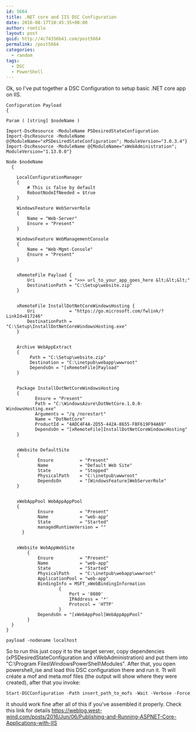 ```yaml
---
id: 5664
title: .NET core and IIS DSC Configuration
date: 2016-08-17T10:45:35+00:00
author: rootilo
layout: post
guid: http://4c74356b41.com/post5664
permalink: /post5664
categories:
  - random
tags:
  - DSC
  - PowerShell
---
```

Ok, so I've put together a DSC Configuration to setup basic .NET core app on IIS.

```
Configuration Payload
{

Param ( [string] $nodeName )

Import-DscResource -ModuleName PSDesiredStateConfiguration
Import-DscResource -ModuleName @{ModuleName="xPSDesiredStateConfiguration"; ModuleVersion="3.0.3.4"}
Import-DscResource -ModuleName @{ModuleName="xWebAdministration"; ModuleVersion="1.13.0.0"}

Node $nodeName
  {

    LocalConfigurationManager 
    { 
        # This is false by default
        RebootNodeIfNeeded = $true
    } 

    WindowsFeature WebServerRole
    {
        Name = "Web-Server"
        Ensure = "Present"
    }

    WindowsFeature WebManagementConsole
    {
        Name = "Web-Mgmt-Console"
        Ensure = "Present"
    }


    xRemoteFile Payload {
        Uri             = ">>> url_to_your_app_goes_here &lt;&lt;&lt;" 
        DestinationPath = "C:\Setup\website.zip" 
    }


    xRemoteFile InstallDotNetCoreWindowsHosting {
        Uri             = "https://go.microsoft.com/fwlink/?LinkId=817246" 
        DestinationPath = "C:\Setup\InstallDotNetCoreWindowsHosting.exe" 
    }


    Archive WebAppExtract
    {              
         Path = "C:\Setup\website.zip"
         Destination = "C:\inetpub\webapp\wwwroot"
         DependsOn = "[xRemoteFile]Payload"            
    }


    Package InstallDotNetCoreWindowsHosting
    {
           Ensure = "Present"
           Path = "C:\WindowsAzure\DotNetCore.1.0.0-WindowsHosting.exe"
           Arguments = "/q /norestart"
           Name = "DotNetCore"
           ProductId = "4ADC4F4A-2D55-442A-8655-FBF619F94A69"
           DependsOn = "[xRemoteFile]InstallDotNetCoreWindowsHosting"
    }
   

	xWebsite DefaultSite   
    {  
            Ensure          = "Present"
            Name            = "Default Web Site"
            State           = "Stopped"
            PhysicalPath    = "C:\inetpub\wwwroot" 
            DependsOn       = "[WindowsFeature]WebServerRole"
    }


	xWebAppPool WebAppAppPool   
    {  
            Ensure          = "Present"  
            Name            = "web-app" 
            State           = "Started"
            managedRuntimeVersion = ""
      }  


	xWebsite WebAppWebSite   
        {  
            Ensure          = "Present"  
            Name            = "web-app" 
            State           = "Started"
            PhysicalPath    = "C:\inetpub\webapp\wwwroot"
            ApplicationPool = "web-app"
            BindingInfo = MSFT_xWebBindingInformation
                    {
                        Port = '8080'
                        IPAddress = '*'
                        Protocol = 'HTTP'
                    }
            DependsOn = "[xWebAppPool]WebAppAppPool"
        }
  }
}

payload -nodename localhost
```

So to run this just copy it to the target server, copy dependencies (xPSDesiredStateConfiguration and xWebAdministration) and put them into "C:\Program Files\WindowsPowerShell\Modules". After that, you open powershell_ise and load this DSC configuration there and run it. Tt will créate a mof and meta.mof files (the output will show where they were created), after that you invoke: 

```
Start-DSCConfiguration -Path insert_path_to_mofs -Wait -Verbose -Force
```

It should work fine after all of this if you've assembled it properly. Check this link for details https://weblog.west-wind.com/posts/2016/Jun/06/Publishing-and-Running-ASPNET-Core-Applications-with-IIS